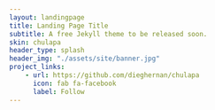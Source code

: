 ```yaml
---
layout: landingpage
title: Landing Page Title
subtitle: A free Jekyll theme to be released soon.
skin: chulapa
header_type: splash
header_img: "./assets/site/banner.jpg"
project_links:
    - url: https://github.com/dieghernan/chulapa
      icon: fab fa-facebook
      label: Follow
---
```

